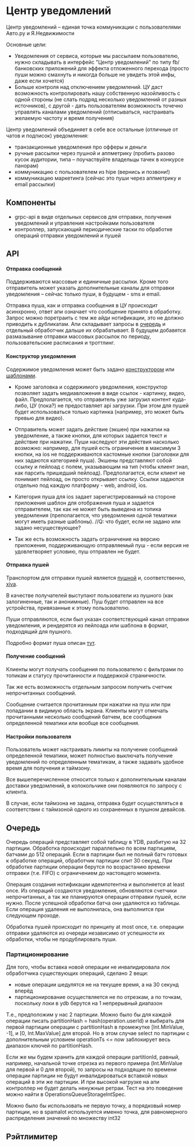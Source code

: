 # Центр уведомлений

Центр уведомлений – единая точка коммуникации с пользователями Авто.ру и Я.Недвижимости

Основные цели:
* Уведомления от сервиса, которые мы рассылаем пользователю, нужно складывать в интерфейс "Центр уведомлений" по типу fb/банковских приложений для эффекта отложенного перехода (просто пуши можно смахнуть и никогда больше не увидеть этой инфы, даже если хочется)
* Больше контроля над отключением уведомлений. ЦУ даст возможность контролировать нашу собственную назойливость с одной стороны (не слать подряд несколько уведомлений от разных источников), с другой - дать пользователям возможность точечно управлять каналами уведомлений (отписываться, настраивать желаемую частоту и время получения)

Центр уведомлений объединяет в себе все остальные (отличные от чатов и подписок) уведомления:
* транзакционные уведомления про офферы и деньги
* ручные рассылки через пушной и аппметрику (пробить разово кусок аудитории, типа – поучаствуйте владельцы тачек в конкурсе панорам)
* коммуникацию с пользователем из hipe (вернись и позвони!)
* коммуникацию маркетинга (сейчас это пуши через аппметрику и email рассылки)

## Компоненты
* grpc-api в виде отдельных сервисов для отправки, получения уведомлений и управления настройками пользователя
* контроллер, запускающий периодические таски по обработке операций отправки уведомлений и пушей

## API
#### Отправка сообщений
Поддерживаются массовые и единичные рассылки. Кроме того отправитель может указать дополнительные каналы для отправки уведомления – сейчас только пуши, в будущем - sms и email.

Отправка пуша, как и отправка сообщения в ЦУ происходит асинхронно, ответ апи означает что сообщение принято в обработку. Запрос можно поретраить с тем же айди нотификации, это не должно приводить к дубликатам.
Апи складывает запросы в [очередь](design.md#очередь) и отдельный обработчик дальше их обрабатывает.
В будущем добавятся размазывание отправки массовых рассылок по периоду, пользовательские расписания и троттлинг.

#### Конструктор уведомления
Содержимое уведомления может быть задано [конструктором](https://github.com/YandexClassifieds/schema-registry/blob/master/proto/grpc/vertis/spamalot/model.proto#L47) или [шаблонами](https://github.com/YandexClassifieds/schema-registry/blob/master/proto/grpc/vertis/spamalot/model.proto#L48).

* Кроме заголовка и содержимого уведомления, конструктор позволяет задать медиавложения в виде ссылок - картинку, видео, файл. Предполагается, что отправитель уже загрузил контент куда-либо, ЦУ (пока?) не предоставляет api загрузки.
При этом для пушей будет использоваться только картинка (например, это может быть превью для видео). 

* Отправитель может задать действие (экшен) при нажатии на уведомление, а также кнопки, для которых задается текст и действие при нажатии. Пуши наследуют эти действия насколько возможно: например, для пушей есть ограничение в максимум 3 кнопки, на ios не поддерживаются кастомные кнопки (заголовки для них задаются категорией пуша).
Экшены представляют собой ссылку и пейлоад с полем, указывающим на тип (чтобы клиент знал, как парсить пришедший пейлоад). Предполагается, если клиент не понимает пейлоад, он просто открывает ссылку. Ссылки задаются отдельно под каждую платформу - web, android, ios.

* Категория пуша для ios задает зарегистрированный на стороне приложения шаблон для отображения пуша и задается отправителем, так как не может быть выведена из топика уведомления (преполагается, что уведомления одной тематики могут иметь разные шаблоны).
//Q: что будет, если не задано или задано несуществующее? 

* Так же есть возможность задать ограничение на версию приложения, поддерживающую отправляемый пуш - если версия не удовлетворяет условию, пуш отправлен не будет.

#### Отправка пушей
Транспортом для отправки пушей является [пушной](https://github.com/YandexClassifieds/pushnoy/blob/master/README.md) и, соответственно, [xiva](https://console.push.yandex-team.ru/#overview).

В качестве получателей выступают пользователи из пушного (как залогиненные, так и анонимные). Пуш будет отправлен на все устройства, привязанные к этому пользователю.

Пуши отправляются, если был указан соответствующий канал отправки уведомления, и рендерятся из пейлоада или шаблона в формат, подходящий для пушного. 

Подробно формат пуша описан [тут](push_format.md).

#### Получение сообщений
Клиенты могут получать сообщения по пользователю с фильтрами по топикам и статусу прочитанности и поддержкой страничности.

Так же есть возможность отдельным запросом получить счетчик непрочитанных сообщений.

Сообщение считается прочитанным при нажатии на пуш или при попадании в видимую область экрана. Клиенты могут отмечать прочитанными несколько сообщений батчем, все сообщения определенной тематики или вообще все сообщения.

#### Настройки пользователя
Пользователь может настраивать лимиты на получение сообщений определенной тематики, может полностью выключать получение уведомлений по определенным тематикам, а также задавать удобное время для получения и таймзону.

Все вышеперечисленное относится только к дополнительным каналам доставки уведомлений, в колокольчике они появляются по запросу с клиента.

В случае, если таймзона не задана, отправка будет осуществляться в соответствии с таймзоной одного из сохраненных в пушном девайсов. 

## Очередь
Очередь операций представляет собой таблицу в YDB, разбитую на 32 партиции. Обработка происходит параллельно по всем партициям, батчами до 512 операций.
Если в партиции был не полный батч готовых к обработке операций, обработчик партиции спит 30 секунд.
При обработке партиции операции берутся по возрастанию времени отправки (т.е. FIFO) с ограничением до настоящего момента.

Операция создания нотификации идемпотентна и выполняется at least once. Из операций создаются уведомления, обновляются счетчики непрочитанных, а так же планируются операции отправки пушей, если нужно.
После успешной обработки батча они удаляются из таблицы. Если операция удаления не выполнилась, она выполнится при следующем проходе.

Обработка пушей происходит по принципу at most once, т.е. операции отправки удаляются из очереди независимо от успешности их обработки, чтобы не продублировать пуши.
 
### Партиционирование
Для того, чтобы вставка новой операции не инвалидировала лок обработчика существующих операций, сделано 2 вещи:
* новые операции шедулятся не на текущее время, а на 30 секунд вперёд
* партиционирование осуществляется не по отрезкам, а по точкам, поскольку локи в ydb берутся на 1 непрерывный диапазон

Т.е., предположим у нас 2 партиции. Можно было бы для каждой операции писать partitionHash = hash(operation.userId) и выбирать для первой партиции операции c partitionHash в промежутке [Int.MinValue, -1], и [0, Int.MaxValue] для второй.
Но в этом случае select по партиции с дополнительным условием operationTs <= now заблокирует весь диапазон ключей по partitionHash.
 
Если же мы будем хранить для каждой операции partitionId, равный, например, начальной точке отрезка из первого примера (Int.MinValue для первой и 0 для второй), то запросы на подходящие по времени операции партиции не будут инвалидироваться вставкой новых операций в эти же партиции. И при высокой нагрузке на апи контроллер не будет делать ненужные ретраи.
Тест на это поведение можно найти в OperationsQueueStorageIntSpec. 

Можно было бы использовать не первую точку, а порядковый номер партиции, но в spamalot используется именно точка, для равномерного распределения значений по множеству int32
 
## Рэйтлимитер
